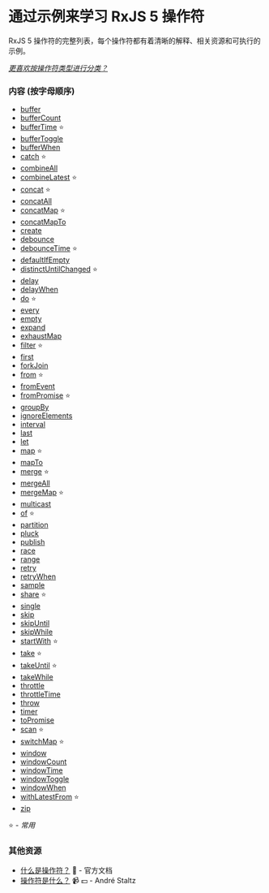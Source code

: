 # 通过示例来学习 RxJS 5 操作符

RxJS 5 操作符的完整列表，每个操作符都有着清晰的解释、相关资源和可执行的示例。

*[更喜欢按操作符类型进行分类？](README.md)*

### 内容 (按字母顺序)

* [buffer](transformation/buffer.md)
* [bufferCount](transformation/buffercount.md)
* [bufferTime](transformation/buffertime.md) :star:
* [bufferToggle](transformation/buffertoggle.md)
* [bufferWhen](transformation/bufferwhen.md)
* [catch](error_handling/catch.md) :star:
* [combineAll](combination/combineall.md)
* [combineLatest](combination/combinelatest.md) :star:
* [concat](combination/concat.md) :star:
* [concatAll](combination/concatall.md)
* [concatMap](transformation/concatmap.md) :star:
* [concatMapTo](transformation/concatmapto.md)
* [create](creation/create.md)
* [debounce](filtering/debounce.md)
* [debounceTime](filtering/debouncetime.md) :star:
* [defaultIfEmpty](conditional/defaultifempty.md)
* [distinctUntilChanged](filtering/distinctuntilchanged.md) :star:
* [delay](utility/delay.md)
* [delayWhen](utility/delaywhen.md)
* [do](utility/do.md) :star:
* [every](conditional/every.md)
* [empty](creation/empty.md)
* [expand](transformation/expand.md)
* [exhaustMap](transformation/exhaustmap.md)
* [filter](filtering/filter.md) :star:
* [first](filtering/first.md)
* [forkJoin](combination/forkjoin.md)
* [from](creation/from.md) :star:
* [fromEvent](creation/fromevent.md)
* [fromPromise](creation/frompromise.md) :star:
* [groupBy](transformation/groupby.md)
* [ignoreElements](filtering/ignoreelements.md)
* [interval](creation/interval.md)
* [last](filtering/last.md)
* [let](utility/let.md)
* [map](transformation/map.md) :star:
* [mapTo](transformation/mapto.md)
* [merge](combination/merge.md) :star:
* [mergeAll](combination/mergeall.md)
* [mergeMap](transformation/mergemap.md) :star:
* [multicast](multicasting/multicast.md)
* [of](creation/of.md) :star:
* [partition](transformation/partition.md)
* [pluck](transformation/pluck.md)
* [publish](multicasting/publish.md)
* [race](combination/race.md)
* [range](creation/range.md)
* [retry](error_handling/retry.md)
* [retryWhen](error_handling/retrywhen.md)
* [sample](filtering/sample.md)
* [share](multicasting/share.md) :star:
* [single](filtering/single.md)
* [skip](filtering/skip.md)
* [skipUntil](filtering/skipuntil.md)
* [skipWhile](filtering/skipwhile.md)
* [startWith](combination/startwith.md) :star:
* [take](filtering/take.md) :star:
* [takeUntil](filtering/takeuntil.md) :star:
* [takeWhile](filtering/takewhile.md)
* [throttle](filtering/throttle.md)
* [throttleTime](filtering/throttletime.md)
* [throw](creation/throw.md)
* [timer](creation/timer.md)
* [toPromise](utility/topromise.md)
* [scan](transformation/scan.md) :star:
* [switchMap](transformation/switchmap.md) :star:
* [window](transformation/window.md)
* [windowCount](transformation/windowcount.md)
* [windowTime](transformation/windowtime.md)
* [windowToggle](transformation/windowtoggle.md)
* [windowWhen](transformation/windowwhen.md)
* [withLatestFrom](combination/withlatestfrom.md) :star:
* [zip](combination/zip.md)

:star: - *常用*

### 其他资源

* [什么是操作符？](http://cn.rx.js.org/manual/overview.html#29) :newspaper: - 官方文档
* [操作符是什么？](https://egghead.io/lessons/rxjs-what-rxjs-operators-are) :video_camera: :dollar: - André Staltz
